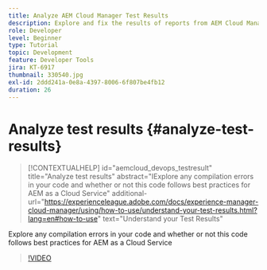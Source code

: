```yaml
---
title: Analyze AEM Cloud Manager Test Results
description: Explore and fix the results of reports from AEM Cloud Manager
role: Developer
level: Beginner
type: Tutorial
topic: Development
feature: Developer Tools
jira: KT-6917
thumbnail: 330540.jpg
exl-id: 2ddd241a-0e8a-4397-8006-6f807be4fb12
duration: 26
---
```

# Analyze test results {#analyze-test-results}

>[!CONTEXTUALHELP]
>id="aemcloud_devops_testresult"
>title="Analyze test results"
>abstract="IExplore any compilation errors in your code and whether or not this code follows best practices for AEM as a Cloud Service"
>additional-url="https://experienceleague.adobe.com/docs/experience-manager-cloud-manager/using/how-to-use/understand-your-test-results.html?lang=en#how-to-use" text="Understand your Test Results"

Explore any compilation errors in your code and whether or not this code follows best practices for AEM as a Cloud Service

>[!VIDEO](https://video.tv.adobe.com/v/330540?quality=12&learn=on)
